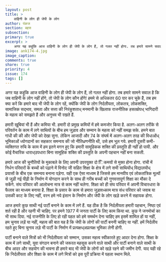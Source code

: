```yaml
---
layout: post
title: >
    वाहिनी के लोग ही जेपी के लोग	
author: पंकज
section: बहस
subsection:
primary: true
excerpt: >
    अगर यह कहूंकि आज वाहिनी के लोग ही जेपी के लोग हैं, तो गलत नहीं होगा. तब हमारे सामने सवाल है कि जब वाहिनी के लोग नहीं होंगे, तो जेपी के लोग कौन होंगे! हममे से अधिकतर 60 पार कर चुके हैं, तब हम क्या करें कि हमारे बाद भी जेपी के लोग रहें...
image: ank174-4.jpg
image_caption: 
comments: true
share: true
priority: 4
issue: 174
tags: []
---
```


अगर यह कहूंकि आज वाहिनी के लोग ही जेपी के लोग हैं, तो गलत नहीं होगा. तब हमारे सामने सवाल है कि जब वाहिनी के लोग नहीं होंगे, तो जेपी के लोग कौन होंगे! हममे से अधिकतर 60 पार कर चुके हैं, तब हम क्या करें कि हमारे बाद भी जेपी के लोग रहें, क्योंकि जेपी के लोग निर्दलीयता, लोकतत्र, लोकशक्ति, सामाजिक सद्भाव, समता और सत्ता की निरंकुशताध् मनमानी के खिलाफ राजनीतिक हसतक्षेपध् भागिदारी के महत्व को समझते हैं और अनुभव भी रखते हैं.

हमारी खूबियां भी हैं और कमिया भी. हमारी दो प्रमुख कमियों में हमे कमजोर किया है. अलग-अलग तरीके से परिवर्तन के काम में लगे साथियों के बीच हम जुड़ाव और सम्मान के महत्व को नहीं समझ सके. हमने बात गांधी की की और जेपी को देखा सुना. लेकिन आजादी और 74 के संघर्ष में अलग-अलग तरह की विधाओंध् भूमिकाओं ध्योगदानों का सहकार समन्वय की जो नीतिध्रणनीति थी, उसे हम भूल गये. हमारी दूसरी कमी- व्यक्तिगत रुचि के काम में हम इतने मगन हुए कि हमारी सामूहिकक शक्ति की प्रस्तुति ही नहीं हो पायी. और कोई वैचारिक धाराध्उपधारा बिना सामूहिक शक्ति की प्रस्तुति के अपनी पहचान नहीं बना सकती.

हमारे आज की चुनौतियों के मुकाबले के लिए अपनी उपरयुक्त दो ििकमयों से मुक्त होना होगा. रांची में निर्धन परिवारों के बच्चों को पढ़ाने में विनोद जी सहित शिक्षा के क्षेत्र में लगे सभी साथियोंध् विद्यालयोंध् प्रयासों के बीच एक समन्वय बनाना पड़ेगा. यही एक ऐसा माध्यम है जिससे हम मानवीय एवं लोकतांत्रिक मूल्यों से जुड़ी नई पीढ़ी के निर्माण में योगदान करने के साथ ही गरीब बच्चों को गुणवत्तापूर्ण शिक्षा का मौका दे सकेंगे. संघ परिवार की आलोचना मात्र से काम नहीं चलेगा. शिक्षा को ही संघ परिवार में अपनी विचारधारा के फैलाव का माध्यम बनाया है. शिक्षा के प्रसार के काम से हमारा जुड़ावध्काम मात्र संध परिवार को जवाब या उसकी काट के लिए नहीं, वरन हमे नये इंसान के निर्माण और जेपी के लोग खड़े करने में सहायक होगा.

आज हमारे कुछ साथी नई पार्टी बनाने के काम में लगे हैं. यह ठीक है कि निर्दलीयता हमारी पहचान, निष्ठा एवं शर्त रही है और रहनी भी चाहिए. पर हमने 1977 में जनता पार्टी के लिए काम किया था. कुछ ने जनमोर्चा का भी साथ दिया. नई राजनीति के लिए हो रही पहल को हमे समर्थन देना चाहिए हम इसमें शामिल हों या नहीं, हम चुनाव लड़ें या नहीं, महत्व की बात यह है कि जेपी के लोगों की पार्टी बननी चाहिए या नहीं. हमें निर्दलीय रहते हुए बिना चुनाव लड़े भी पार्टी के निर्माण में प्रत्यक्षध्अप्रत्यक्ष भूमिका लेनी होगी.

पार्टी बनाने वाले मित्रों को भी निर्दलीयता को सम्मान, उसका महत्व स्वीकारते हुए आदर देना होगा. शिक्षा के काम में लगे साथी, युवा संगठन बनाने की जरूरत महसूस करने वाले साथी और पार्टी बनाने वाले साथी के बीच आदर और सहयोग की भावना ही हमारे बाद भी जेपी के लोगों को खड़े रहने की जमीन देगी. याद यही रहे कि निर्दलीयता और शिक्षा के काम में लगे मित्रों को इस पूरी प्रक्रिया में पहला स्थान मिले.